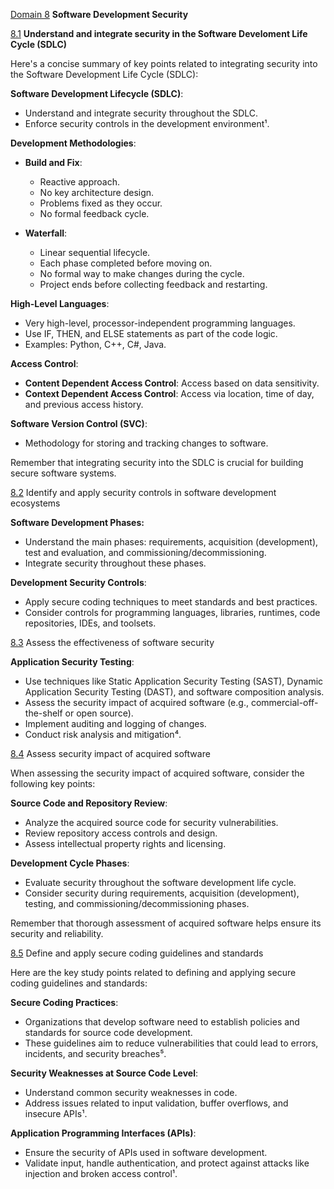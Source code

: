 [Domain 8](#domain8-top) **Software Development Security**

[8.1](#8.1) **Understand and integrate security in the Software Develoment Life Cycle (SDLC)**

Here's a concise summary of key points related to integrating security into the Software Development Life Cycle (SDLC):

**Software Development Lifecycle (SDLC)**:
   - Understand and integrate security throughout the SDLC.
   - Enforce security controls in the development environment¹.

**Development Methodologies**:
   - **Build and Fix**:
     - Reactive approach.
     - No key architecture design.
     - Problems fixed as they occur.
     - No formal feedback cycle.
    
   - **Waterfall**:
     - Linear sequential lifecycle.
     - Each phase completed before moving on.
     - No formal way to make changes during the cycle.
     - Project ends before collecting feedback and restarting.

**High-Level Languages**:
   - Very high-level, processor-independent programming languages.
   - Use IF, THEN, and ELSE statements as part of the code logic.
   - Examples: Python, C++, C#, Java.

**Access Control**:
   - **Content Dependent Access Control**: Access based on data sensitivity.
   - **Context Dependent Access Control**: Access via location, time of day, and previous access history.

**Software Version Control (SVC)**:
   - Methodology for storing and tracking changes to software.

Remember that integrating security into the SDLC is crucial for building secure software systems. 

[8.2](#8.2) Identify and apply security controls in software development ecosystems

**Software Development Phases:**
- Understand the main phases: requirements, acquisition (development), test and evaluation, and commissioning/decommissioning.
- Integrate security throughout these phases.

**Development Security Controls**:
- Apply secure coding techniques to meet standards and best practices.
- Consider controls for programming languages, libraries, runtimes, code repositories, IDEs, and toolsets.


[8.3](#8.3) Assess the effectiveness of software security

**Application Security Testing**:
   - Use techniques like Static Application Security Testing (SAST), Dynamic Application Security Testing (DAST), and software composition analysis.
   - Assess the security impact of acquired software (e.g., commercial-off-the-shelf or open source).
   - Implement auditing and logging of changes.
   - Conduct risk analysis and mitigation⁴.

[8.4](#8.4) Assess security impact of acquired software

When assessing the security impact of acquired software, consider the following key points:

**Source Code and Repository Review**:
   - Analyze the acquired source code for security vulnerabilities.
   - Review repository access controls and design.
   - Assess intellectual property rights and licensing.

**Development Cycle Phases**:
   - Evaluate security throughout the software development life cycle.
   - Consider security during requirements, acquisition (development), testing, and commissioning/decommissioning phases.

Remember that thorough assessment of acquired software helps ensure its security and reliability.


[8.5](#8.5) Define and apply secure coding guidelines and standards

Here are the key study points related to defining and applying secure coding guidelines and standards:

**Secure Coding Practices**:
   - Organizations that develop software need to establish policies and standards for source code development.
   - These guidelines aim to reduce vulnerabilities that could lead to errors, incidents, and security breaches⁵.

**Security Weaknesses at Source Code Level**:
   - Understand common security weaknesses in code.
   - Address issues related to input validation, buffer overflows, and insecure APIs¹.

**Application Programming Interfaces (APIs)**:
   - Ensure the security of APIs used in software development.
   - Validate input, handle authentication, and protect against attacks like injection and broken access control¹.


